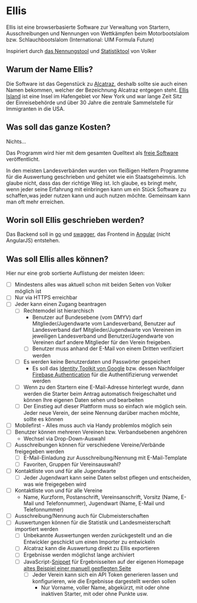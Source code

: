 # Ellis
Ellis ist eine browserbasierte Software zur Verwaltung von Startern, Ausschreibungen und Nennungen von Wettkämpfen beim Motorbootslalom bzw. Schlauchbootslalom (International: UIM Formula Future)

Inspiriert durch [das Nennungstool](http://nennung.lv-mbs.de/) und [Statistiktool](http://statistik.lv-mbs.de/) von Volker

## Warum der Name Ellis?
Die Software ist das Gegenstück zu [Alcatraz](https://github.com/Motorbootslalom/alcatraz), deshalb sollte sie auch einen Namen bekommen, welcher der Bezeichnung Alcatraz entgegen steht. [Ellis Island](https://de.wikipedia.org/wiki/Ellis_Island) ist eine Insel im Hafengebiet vor New York und war lange Zeit Sitz der Einreisebehörde und über 30 Jahre die zentrale Sammelstelle für Immigranten in die USA.


## Was soll das ganze Kosten?
Nichts...

Das Programm wird hier mit dem gesamten Quelltext als [freie Software](http://fsfe.org/about/basics/freesoftware.de.html) veröffentlicht.

In den meisten Landesverbänden wurden von fleißigen Helfern Programme für die Auswertung geschrieben und gehütet wie ein Staatsgeheimnis. Ich glaube nicht, dass das der richtige Weg ist. Ich glaube, es bringt mehr, wenn jeder seine Erfahrung mit einbringen kann um ein Stück Software zu schaffen,was jeder nutzen kann und auch nutzen möchte.
Gemeinsam kann man oft mehr erreichen.

## Worin soll Ellis geschrieben werden?
Das Backend soll in [go](https://golang.org/) und [swagger](https://swagger.io), das Frontend in [Angular](https://angular.io/) (nicht AngularJS) entstehen.

## Was soll Ellis alles können?
Hier nur eine grob sortierte Auflistung der meisten Ideen:


- [ ] Mindestens alles was aktuell schon mit beiden Seiten von Volker möglich ist 
- [ ] Nur via HTTPS erreichbar
- [ ] Jeder kann einen Zugang beantragen
  - [ ] Rechtemodel ist hierarchisch
    - Benutzer auf Bundesebene (vom DMYV) darf Mitglieder/Jugendwarte vom Landesverband, Benutzer auf Landesverband darf Mitglieder/Jugendwarte von Vereinen im jeweiligen Landesverband und Benutzer/Jugendwarte von Vereinen darf andere Mitglieder für den Verein freigeben.
    - [ ] Benutzer muss anhand der E-Mail von einem Dritten verifiziert werden
  - [ ] Es werden keine Benutzerdaten und Passwörter gespeichert
    - Es soll das [Identity Toolkit von Google](https://developers.google.com/identity/toolkit/) bzw. dessen Nachfolger [Firebase Authentication](https://firebase.google.com/docs/auth/) für die Authentifizierung verwendet werden
  - [ ] Wenn zu den Startern eine E-Mail-Adresse hinterlegt wurde, dann werden die Starter beim Antrag automatisch freigeschaltet und können Ihre eigenen Daten sehen und bearbeiten
  - [ ] Der Einstieg auf dieser Plattform muss so einfach wie möglich sein. Jeder neue Verein, der seine Nennung darüber machen möchte, sollte es können
- [ ] Mobilefirst - Alles muss auch via Handy problemlos möglich sein
- [ ] Benutzer können mehreren Vereinen bzw. Verbandsebenen angehören
  - Wechsel via Drop-Down-Auswahl
- [ ] Ausschreibungen können für verschiedene Vereine/Verbände freigegeben werden
  - [ ] E-Mail-Einladung zur Ausschreibung/Nennung mit E-Mail-Template
  - [ ] Favoriten, Gruppen für Vereinsauswahl?
- [ ] Kontaktliste von und für alle Jugendwarte
  - [ ] Jeder Jugendwart kann seine Daten selbst pflegen und entscheiden, was wie freigegeben wird
- [ ] Kontaktliste von und für alle Vereine
  - Name, Kurzform, Postanschrift, Vereinsanschrift, Vorsitz (Name, E-Mail und Telefonnummer), Jugendwart (Name, E-Mail und Telefonnummer)
- [ ] Ausschreibung/Nennung auch für Clubmeisterschaften
- [ ] Auswertungen können für die Statistik und Landesmeisterschaft importiert werden
  - [ ] Unbekannte Auswertungen werden zurückgestellt und an die Entwickler geschickt um einen Importer zu entwickeln
  - [ ] Alcatraz kann die Auswertung direkt zu Ellis exportieren
  - [ ] Ergebnisse werden möglichst lange archiviert
  - [ ] JavaScript-[Snippet](https://de.wikipedia.org/wiki/Snippet) für Ergebnisseiten auf der eigenen Homepage [altes Beispiel einer manuell gepflegten Seite](https://www.xn--mwejugend-07a.de/ergebnisse/)
    - [ ] Jeder Verein kann sich ein API Token generieren lassen und konfigurieren, wie die Ergebnisse dargestellt werden sollen
      - Nur Vorname, voller Name, abgekürzt, mit oder ohne inaktiven Starter, mit oder ohne Punkte usw.
